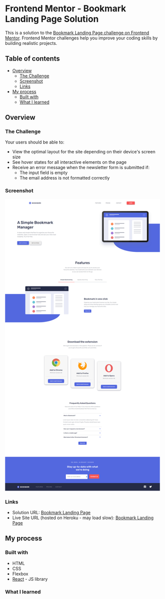 # Frontend Mentor - Bookmark Landing Page Solution

This is a solution to the [Bookmark Landing Page challenge on Frontend Mentor](https://www.frontendmentor.io/challenges/bookmark-landing-page-5d0b588a9edda32581d29158). Frontend Mentor challenges help you improve your coding skills by building realistic projects.

## Table of contents

- [Overview](#overview)
  - [The Challenge](#the-challenge)
  - [Screenshot](#screenshot)
  - [Links](#links)
- [My process](#my-process)
  - [Built with](#built-with)
  - [What I learned](#what-i-learned)

## Overview

### The Challenge

Your users should be able to:
- View the optimal layout for the site depending on their device's screen size
- See hover states for all interactive elements on the page
- Receive an error message when the newsletter form is submitted if:
    - The input field is empty
    - The email address is not formatted correctly

### Screenshot

![](./screenshot.png)


### Links

- Solution URL: [Bookmark Landing Page]()
- Live Site URL (hosted on Heroku - may load slow): [Bookmark Landing Page]()

## My process



### Built with

- HTML
- CSS
- Flexbox
- [React](https://reactjs.org/) - JS library

### What I learned
